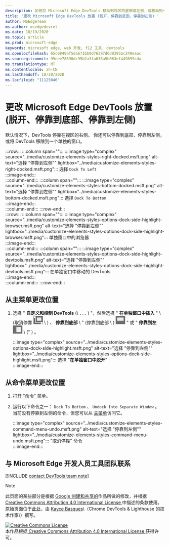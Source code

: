 ```yaml
---
description: 如何将 Microsoft Edge DevTools 移动到视区的底部或左侧，或移动到一个单独的窗口。
title: '更改 Microsoft Edge DevTools 放置 (脱开、停靠到底部、停靠到左侧) '
author: MSEdgeTeam
ms.author: msedgedevrel
ms.date: 10/19/2020
ms.topic: article
ms.prod: microsoft-edge
keywords: microsoft edge, web 开发, f12 工具, devtools
ms.openlocfilehash: 65c0849af5da671bb0d76397d6d9395bc249eaac
ms.sourcegitcommit: 99eee78698dc95b2a3fa638a5b063ef449899cda
ms.translationtype: MT
ms.contentlocale: zh-CN
ms.lasthandoff: 10/20/2020
ms.locfileid: "11125046"
---
```

<!-- Copyright Kayce Basques 

   Licensed under the Apache License, Version 2.0 (the "License");
   you may not use this file except in compliance with the License.
   You may obtain a copy of the License at

       https://www.apache.org/licenses/LICENSE-2.0

   Unless required by applicable law or agreed to in writing, software
   distributed under the License is distributed on an "AS IS" BASIS,
   WITHOUT WARRANTIES OR CONDITIONS OF ANY KIND, either express or implied.
   See the License for the specific language governing permissions and
   limitations under the License.  -->

# 更改 Microsoft Edge DevTools 放置 (脱开、停靠到底部、停靠到左侧)   

默认情况下，DevTools 停靠在视区的右侧。  你还可以停靠到底部、停靠到左侧，或将 DevTools 移除到一个单独的窗口。  

:::row:::
   :::column span="":::
      :::image type="complex" source="../media/customize-elements-styles-right-docked.msft.png" alt-text="选择 &quot;停靠到左侧&quot;" lightbox="../media/customize-elements-styles-right-docked.msft.png":::
         选择 `Dock To Left`  
      :::image-end:::  
   :::column-end:::
   :::column span="":::
      :::image type="complex" source="../media/customize-elements-styles-bottom-docked.msft.png" alt-text="选择 &quot;停靠到左侧&quot;" lightbox="../media/customize-elements-styles-bottom-docked.msft.png":::
         选择 `Dock To Bottom`  
      :::image-end:::  
   :::column-end:::
:::row-end:::  
:::row:::
   :::column span="":::
      :::image type="complex" source="../media/customize-elements-styles-options-dock-side-highlight-browser.msft.png" alt-text="选择 &quot;停靠到左侧&quot;" lightbox="../media/customize-elements-styles-options-dock-side-highlight-browser.msft.png":::
         单独窗口中的浏览器  
      :::image-end:::  
   :::column-end:::
   :::column span="":::
      :::image type="complex" source="../media/customize-elements-styles-options-dock-side-highlight-devtools.msft.png" alt-text="选择 &quot;停靠到左侧&quot;" lightbox="../media/customize-elements-styles-options-dock-side-highlight-devtools.msft.png":::
         在单独窗口中移动的 DevTools  
      :::image-end:::  
   :::column-end:::
:::row-end:::  

## 从主菜单更改位置  

1.  选择 " **自定义和控制 DevTools** (\ `...` ) "，然后选择 " **在单独窗口中插入** " \ (取消停靠 ![ ][ImageUndockIcon] \ ) 、 **停靠到底部** \ " (停靠到底部 \ ) ![ ][ImageBottomIcon] " 或 " **停靠到左** ![ ][ImageLeftIcon] \ (" ) 。  
    
    :::image type="complex" source="../media/customize-elements-styles-options-dock-side-highlight.msft.png" alt-text="选择 &quot;停靠到左侧&quot;" lightbox="../media/customize-elements-styles-options-dock-side-highlight.msft.png":::
       选择 "**在单独窗口中脱开**"  
    :::image-end:::  
    
## 从命令菜单更改位置  

1.  [打开 "命令" 菜单][DevtoolsCommandMenu]。  
1.  运行以下命令之一： `Dock To Bottom` 、 `Undock Into Separate Window` 。  当前没有停靠到左侧的命令，但您可以从 [主菜单](#change-placement-from-the-main-menu)访问它。  
    
    :::image type="complex" source="../media/customize-elements-styles-command-menu-undo.msft.png" alt-text="选择 &quot;停靠到左侧&quot;" lightbox="../media/customize-elements-styles-command-menu-undo.msft.png":::
       "取消停靠" 命令  
    :::image-end:::  
    
## 与 Microsoft Edge 开发人员工具团队联系  

[!INCLUDE [contact DevTools team note](../includes/contact-devtools-team-note.md)]  

<!-- image links -->  

[ImageUndockIcon]: ../media/undock-icon.msft.png  
[ImageBottomIcon]: ../media/bottom-icon.msft.png  
[ImageLeftIcon]: ../media/left-icon.msft.png  

<!-- links -->  

[DevtoolsCommandMenu]: ../command-menu/index.md "通过 Microsoft Edge DevTools 命令菜单运行命令 |Microsoft 文档"  

> [!NOTE]
> 此页面的某些部分是根据 [Google 创建和共享的][GoogleSitePolicies]作品所做的修改，并根据[ Creative Commons Attribution 4.0 International License ][CCA4IL]中描述的条款使用。  
> 原始页面位于[此处](https://developers.google.com/web/tools/chrome-devtools/customize/placement)，由 [Kayce Basques][KayceBasques]\（Chrome DevTools \& Lighthouse 的技术作家\）撰写。  

[![Creative Commons License][CCby4Image]][CCA4IL]  
本作品根据[ Creative Commons Attribution 4.0 International License ][CCA4IL]获得许可。  

[CCA4IL]: https://creativecommons.org/licenses/by/4.0  
[CCby4Image]: https://i.creativecommons.org/l/by/4.0/88x31.png  
[GoogleSitePolicies]: https://developers.google.com/terms/site-policies  
[KayceBasques]: https://developers.google.com/web/resources/contributors/kaycebasques  
